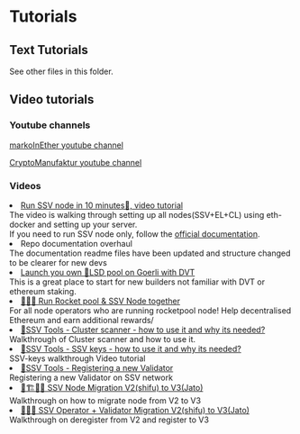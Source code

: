 # Tutorials

## Text Tutorials 

See other files in this folder.

## Video tutorials 

### Youtube channels 

[markoInEther youtube channel](https://www.youtube.com/@markoinether)

[CryptoManufaktur youtube channel](https://www.youtube.com/channel/UCS5mP-iWYxOCBVSVugPYUhQ)

### Videos
  
<li><a href="https://github.com/bloxapp/awesome-ssv/blob/main/tutorials/Run%20SSV%20node%20in%2010%20minutes%F0%9F%9A%80%20by%20%40markoInEther%20%7C%20server%20setup%20%7C%20eth-docker%20%7C%20validator%20registration.md">Run SSV node in 10 minutes🚀, video tutorial</a><br>The video is walking through setting up all nodes(SSV+EL+CL) using eth-docker and setting up your server.<br>If you need to run SSV node only, follow the <a href="https://docs.ssv.network/run-a-node/operator-node/installation">official documentation</a>.
  
<li>Repo documentation overhaul <br>The documentation readme files have been updated and structure changed to be clearer for new devs 
  
<li><a href="https://www.youtube.com/watch?v=CiV76rOY4go">Launch you own 🌈LSD pool on Goerli with DVT</a><br>This is a great place to start for new builders not familiar with DVT or ethereum staking.
  
<li><a href="https://www.youtube.com/watch?v=QO0qYTpIsew&t=535s">🚀🔷🚀 Run Rocket pool & SSV Node together</a><br>For all node operators who are running rocketpool node! Help decentralised Ethereum and earn additional rewards/ 
  
<li><a href="https://youtu.be/9JADMJWFH8U">🔧SSV Tools - Cluster scanner - how to use it and why its needed?</a><br>Walkthrough of Cluster scanner and how to use it. 
  
<li><a href="https://youtu.be/yZ7utgFGuno">🔧SSV Tools - SSV keys - how to use it and why its needed?</a><br>SSV-keys walkthrough Video tutorial
  
<li><a href="https://youtu.be/J0KKiZVAaE4">🔧SSV Tools - Registering a new Validator</a><br>Registering a new Validator on SSV network 
  
<li><a href="https://youtu.be/YUnthJg1_4Q">🚀🏗👷‍♀️ SSV Node Migration V2(shifu) to V3(Jato)</a><br>Walkthrough on how to migrate node from V2 to V3 
  
<li><a href="https://youtu.be/HxLFC7tMYIs">🚀🚀🦄 SSV Operator + Validator Migration V2(shifu) to V3(Jato)</a><br>Walkthrough on deregister from V2 and register to V3 
</li>  
</ul>
</li>  
</ul>
<p>
